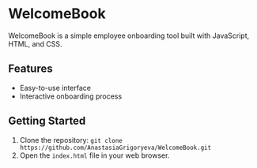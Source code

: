 # WelcomeBook

WelcomeBook is a simple employee onboarding tool built with JavaScript, HTML, and CSS.

## Features

- Easy-to-use interface
- Interactive onboarding process

## Getting Started

1. Clone the repository: `git clone https://github.com/AnastasiaGrigoryeva/WelcomeBook.git`
2. Open the `index.html` file in your web browser.
